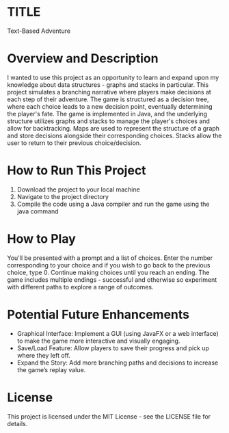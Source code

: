 # TITLE
Text-Based Adventure

# Overview and Description
I wanted to use this project as an opportunity to learn and expand upon my knowledge about data structures - graphs and stacks in particular. This project simulates a branching narrative where players make decisions at each step of their adventure. The game is structured as a decision tree, where each choice leads to a new decision point, eventually determining the player's fate. The game is implemented in Java, and the underlying structure utilizes graphs and stacks to manage the player's choices and allow for backtracking. Maps are used to represent the structure of a graph and store decisions alongside their corresponding choices. Stacks allow the user to return to their previous choice/decision.

# How to Run This Project
1. Download the project to your local machine
2. Navigate to the project directory 
3. Compile the code using a Java compiler and run the game using the java command

# How to Play
You'll be presented with a prompt and a list of choices. Enter the number corresponding to your choice and if you wish to go back to the previous choice, type 0. Continue making choices until you reach an ending. The game includes multiple endings - successful and otherwise so experiment with different paths to explore a range of outcomes.

# Potential Future Enhancements
- Graphical Interface: Implement a GUI (using JavaFX or a web interface) to make the game more interactive and visually engaging.
- Save/Load Feature: Allow players to save their progress and pick up where they left off.
- Expand the Story: Add more branching paths and decisions to increase the game’s replay value.

# License
This project is licensed under the MIT License - see the LICENSE file for details.
